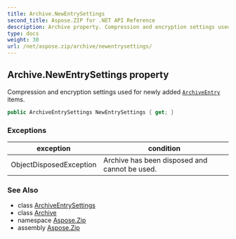 ```yaml
---
title: Archive.NewEntrySettings
second_title: Aspose.ZIP for .NET API Reference
description: Archive property. Compression and encryption settings used for newly added ArchiveEntry items
type: docs
weight: 30
url: /net/aspose.zip/archive/newentrysettings/
---
```

## Archive.NewEntrySettings property

Compression and encryption settings used for newly added [`ArchiveEntry`](../../archiveentry/) items.

```csharp
public ArchiveEntrySettings NewEntrySettings { get; }
```

### Exceptions

| exception | condition |
| --- | --- |
| ObjectDisposedException | Archive has been disposed and cannot be used. |

### See Also

* class [ArchiveEntrySettings](../../../aspose.zip.saving/archiveentrysettings/)
* class [Archive](../)
* namespace [Aspose.Zip](../../archive/)
* assembly [Aspose.Zip](../../../)



